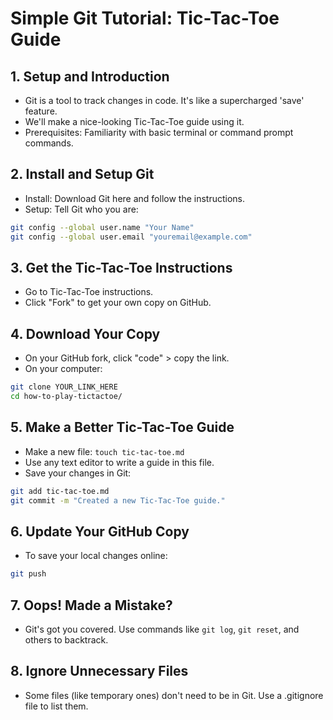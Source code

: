 # Simple Git Tutorial: Tic-Tac-Toe Guide

## 1. Setup and Introduction
- Git is a tool to track changes in code. It's like a supercharged 'save' feature.
- We'll make a nice-looking Tic-Tac-Toe guide using it.
- Prerequisites: Familiarity with basic terminal or command prompt commands.

## 2. Install and Setup Git
- Install: Download Git here and follow the instructions.
- Setup: Tell Git who you are:
```bash
git config --global user.name "Your Name"
git config --global user.email "youremail@example.com"
```

## 3. Get the Tic-Tac-Toe Instructions
- Go to Tic-Tac-Toe instructions.
- Click "Fork" to get your own copy on GitHub.

## 4. Download Your Copy
- On your GitHub fork, click "code" > copy the link.
- On your computer:

```bash
git clone YOUR_LINK_HERE
cd how-to-play-tictactoe/
```

## 5. Make a Better Tic-Tac-Toe Guide
- Make a new file: `touch tic-tac-toe.md`
- Use any text editor to write a guide in this file.
- Save your changes in Git:
```bash
git add tic-tac-toe.md
git commit -m "Created a new Tic-Tac-Toe guide."
```

## 6. Update Your GitHub Copy
- To save your local changes online:
```bash
git push
```

## 7. Oops! Made a Mistake?
- Git's got you covered. Use commands like `git log`, `git reset`, and others to backtrack.

## 8. Ignore Unnecessary Files
- Some files (like temporary ones) don't need to be in Git. Use a .gitignore file to list them.

